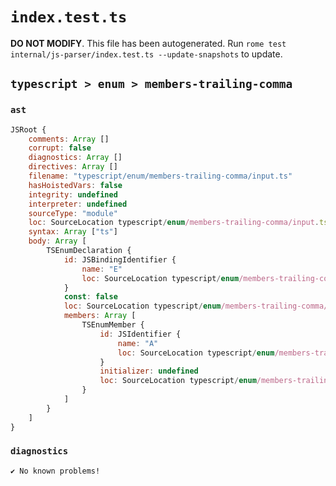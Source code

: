 # `index.test.ts`

**DO NOT MODIFY**. This file has been autogenerated. Run `rome test internal/js-parser/index.test.ts --update-snapshots` to update.

## `typescript > enum > members-trailing-comma`

### `ast`

```javascript
JSRoot {
	comments: Array []
	corrupt: false
	diagnostics: Array []
	directives: Array []
	filename: "typescript/enum/members-trailing-comma/input.ts"
	hasHoistedVars: false
	integrity: undefined
	interpreter: undefined
	sourceType: "module"
	loc: SourceLocation typescript/enum/members-trailing-comma/input.ts 1:0-4:0
	syntax: Array ["ts"]
	body: Array [
		TSEnumDeclaration {
			id: JSBindingIdentifier {
				name: "E"
				loc: SourceLocation typescript/enum/members-trailing-comma/input.ts 1:5-1:6 (E)
			}
			const: false
			loc: SourceLocation typescript/enum/members-trailing-comma/input.ts 1:0-3:1
			members: Array [
				TSEnumMember {
					id: JSIdentifier {
						name: "A"
						loc: SourceLocation typescript/enum/members-trailing-comma/input.ts 2:4-2:5 (A)
					}
					initializer: undefined
					loc: SourceLocation typescript/enum/members-trailing-comma/input.ts 2:4-2:5
				}
			]
		}
	]
}
```

### `diagnostics`

```
✔ No known problems!

```

